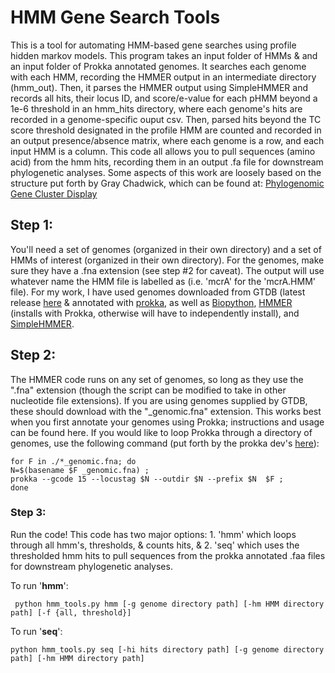 # HMM Gene Search Tools
This is a tool for automating HMM-based gene searches using profile hidden markov models. This program takes an input folder of HMMs & and an input folder of Prokka annotated genomes. It searches each genome with each HMM, recording the HMMER output in an intermediate directory (hmm_out). Then, it parses the HMMER output using SimpleHMMER and records all hits, their locus ID, and score/e-value for each pHMM beyond a 1e-6 threshold in an hmm_hits directory, where each genome's hits are recorded in a genome-specific ouput csv. Then, parsed hits beyond the TC score threshold designated in the profile HMM are counted and recorded in an output presence/absence matrix, where each genome is a row, and each input HMM is a column. This code all allows you to pull sequences (amino acid) from the hmm hits, recording them in an output .fa file for downstream phylogenetic analyses.
Some aspects of this work are loosely based on the structure put forth by Gray Chadwick, which can be found at: [Phylogenomic Gene Cluster Display](https://github.com/gchadwick/phylogenomic_gene_cluster_display) 

## Step 1: 
You'll need a set of genomes (organized in their own directory) and a set of HMMs of interest (organized in their own directory). For the genomes, make sure they have a .fna extension (see step #2 for caveat). The output will use whatever name the HMM file is labelled as (i.e. 'mcrA' for the 'mcrA.HMM' file). For my work, I have used genomes downloaded from GTDB (latest release [here](https://data.gtdb.ecogenomic.org/releases/) & annotated with [prokka](https://github.com/tseemann/prokka), as well as [Biopython](https://biopython.org/), [HMMER](http://hmmer.org/documentation.html) (installs with Prokka, otherwise will have to independently install), and [SimpleHMMER](https://github.com/minillinim/SimpleHMMER/tree/master).

## Step 2: 
The HMMER code runs on any set of genomes, so long as they use the ".fna" extension (though the script can be modified to take in other nucleotide file extensions). If you are using genomes supplied by GTDB, these should download with the "_genomic.fna" extension. This works best when you first annotate your genomes using Prokka; instructions and usage can be found here. If you would like to loop Prokka through a directory of genomes, use the following command (put forth by the prokka dev's [here](https://github.com/tseemann/prokka/issues/187)): 



    for F in ./*_genomic.fna; do  
    N=$(basename $F _genomic.fna) ;   
    prokka --gcode 15 --locustag $N --outdir $N --prefix $N  $F ; 
    done  
    


### Step 3: 
Run the code! This code has two major options: 1. 'hmm' which loops through all hmm's, thresholds, & counts hits, & 2. 'seq' which uses the thresholded hmm hits to pull sequences from the prokka annotated .faa files for downstream phylogenetic analyses. 

To run '**hmm**':

`` 
python hmm_tools.py hmm [-g genome directory path] [-hm HMM directory path] [-f {all, threshold}]
``



To run '**seq**':

``
python hmm_tools.py seq [-hi hits directory path] [-g genome directory path] [-hm HMM directory path]
``
